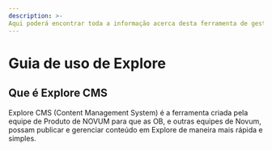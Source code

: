 ```yaml
---
description: >-
Aqui poderá encontrar toda a informação acerca desta ferramenta de gestão de conteúdos de Explore.
---
```


# Guia de uso de Explore

## Que é Explore CMS

Explore CMS \(Content Management System\) é a ferramenta criada pela equipe de Produto de NOVUM para que as OB, e outras equipes de Novum, possam publicar e gerenciar conteúdo em Explore de maneira mais rápida e simples.

